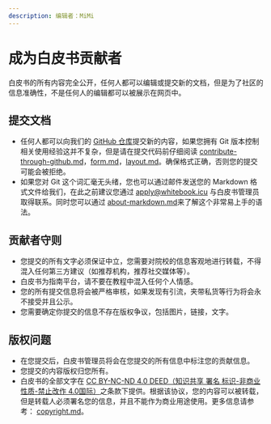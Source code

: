 ```yaml
---
description: 编辑者：MiMi
---
```


# 成为白皮书贡献者

白皮书的所有内容完全公开，任何人都可以编辑或提交新的文档，但是为了社区的信息准确性，不是任何人的编辑都可以被展示在网页中。

## 提交文档

* 任何人都可以向我们的 [GitHub 仓库](https://github.com/ChesterZhao/WhiteBook)提交新的内容，如果您拥有 Git 版本控制相关使用经验这并不复杂，但是请在提交代码前仔细阅读 [contribute-through-github.md](editor/contribute-through-github.md "mention")，[form.md](editor/form.md "mention")，[layout.md](editor/layout.md "mention")。确保格式正确，否则您的提交可能会被拒绝。
* 如果您对 Git 这个词汇毫无头绪，您也可以通过邮件发送您的 Markdown 格式文件给我们，在此之前建议您通过 [apply@whitebook.icu](mailto:apply@whitebook.icu) 与白皮书管理员取得联系。同时您可以通过 [about-markdown.md](editor/about-markdown.md "mention")来了解这个非常易上手的语法。

## 贡献者守则

* 您提交的所有文字必须保证中立，您需要对院校的信息客观地进行转载，不得混入任何第三方建议（如推荐机构，推荐社交媒体等）。
* 白皮书为指南平台，请不要在教程中混入任何个人情感。
* 您的所有提交信息将会被严格审核，如果发现有引流，夹带私货等行为将会永不接受并且公示。
* 您需要确定你提交的信息不存在版权争议，包括图片，链接，文字。

## 版权问题

* 在您提交后，白皮书管理员将会在您提交的所有信息中标注您的贡献信息。
* 您提交的内容版权归您所有。
* 白皮书的全部文字在 [CC BY-NC-ND 4.0 DEED（知识共享 署名 标识-非商业性质-禁止改作 4.0国际）](https://creativecommons.org/licenses/by-nc-nd/4.0/deed.zh-hant)之条款下提供。根据该协议，您的内容可以被转载，但是转载人必须署名您的信息，并且不能作为商业用途使用。更多信息请参考： [copyright.md](copyright.md "mention")。
